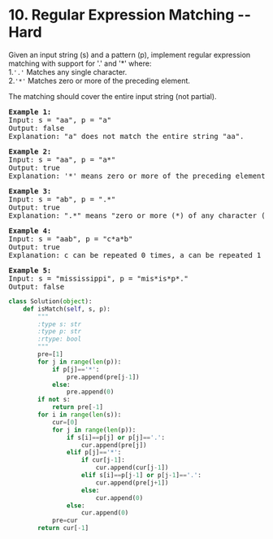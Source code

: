 <h1> 10. Regular Expression Matching --Hard</h1> 
<p>Given an input string (s) and a pattern (p), implement regular expression matching with support for '.' and '*' where:
<br>
1.<code>'.'</code> Matches any single character.
<br>​​​​
2.<code>'*'</code> Matches zero or more of the preceding element.</p>
<p>The matching should cover the entire input string (not partial).</p>

<pre>
<b>Example 1:</b>
Input: s = "aa", p = "a"
Output: false
Explanation: "a" does not match the entire string "aa".
</pre>

<pre>
<b>Example 2:</b>
Input: s = "aa", p = "a*"
Output: true
Explanation: '*' means zero or more of the preceding element, 'a'. Therefore, by repeating 'a' once, it becomes "aa".
</pre>

<pre>
<b>Example 3:</b>
Input: s = "ab", p = ".*"
Output: true
Explanation: ".*" means "zero or more (*) of any character (.)".
</pre>

<pre>
<b>Example 4:</b>
Input: s = "aab", p = "c*a*b"
Output: true
Explanation: c can be repeated 0 times, a can be repeated 1 time. Therefore, it matches "aab".
</pre>

<pre>
<b>Example 5:</b>
Input: s = "mississippi", p = "mis*is*p*."
Output: false
</pre>

``` python
class Solution(object):
    def isMatch(self, s, p):
        """
        :type s: str
        :type p: str
        :rtype: bool
        """
        pre=[1]
        for j in range(len(p)):
            if p[j]=='*':
                pre.append(pre[j-1])
            else:
                pre.append(0)
        if not s:
            return pre[-1]
        for i in range(len(s)):
            cur=[0]
            for j in range(len(p)):
                if s[i]==p[j] or p[j]=='.':
                    cur.append(pre[j])
                elif p[j]=='*':
                    if cur[j-1]:
                        cur.append(cur[j-1])
                    elif s[i]==p[j-1] or p[j-1]=='.':
                        cur.append(pre[j+1])
                    else:
                        cur.append(0)
                else:
                    cur.append(0)
            pre=cur
        return cur[-1]
```
